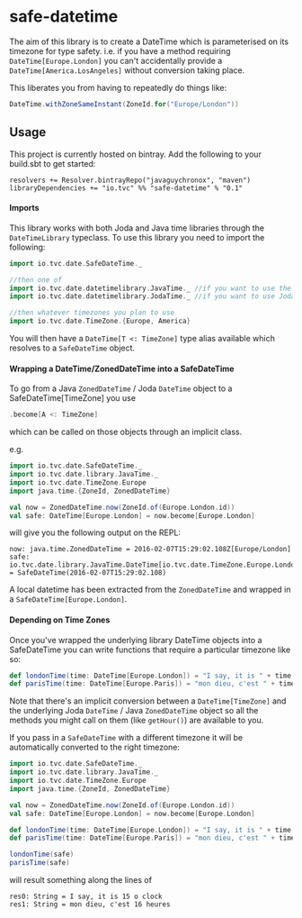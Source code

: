 # safe-datetime

The aim of this library is to create a DateTime which is parameterised on its timezone for type safety.
i.e. if you have a method requiring `DateTime[Europe.London]` you can't accidentally provide a `DateTime[America.LosAngeles]` without conversion taking place.

This liberates you from having to repeatedly do things like:
```scala
DateTime.withZoneSameInstant(ZoneId.for("Europe/London"))
```

## Usage

This project is currently hosted on bintray.
Add the following to your build.sbt to get started:

```
resolvers += Resolver.bintrayRepo("javaguychronox", "maven")
libraryDependencies += "io.tvc" %% "safe-datetime" % "0.1"
```

#### Imports

This library works with both Joda and Java time libraries through the `DateTimeLibrary` typeclass.
To use this library you need to import the following:

```scala
import io.tvc.date.SafeDateTime._

//then one of
import io.tvc.date.datetimelibrary.JavaTime._ //if you want to use the Java 8 time library
import io.tvc.date.datetimelibrary.JodaTime._ //if you want to use Joda Time

//then whatever timezones you plan to use
import io.tvc.date.TimeZone.{Europe, America}
```

You will then have a `DateTime[T <: TimeZone]` type alias available which resolves to a `SafeDateTime` object.

#### Wrapping a DateTime/ZonedDateTime into a SafeDateTime

To go from a Java `ZonedDateTime` / Joda `DateTime` object to a SafeDateTime[TimeZone] you use
```scala
.become[A <: TimeZone]
```
which can be called on those objects through an implicit class.

e.g.

```scala
import io.tvc.date.SafeDateTime._
import io.tvc.date.library.JavaTime._
import io.tvc.date.TimeZone.Europe
import java.time.{ZoneId, ZonedDateTime}

val now = ZonedDateTime.now(ZoneId.of(Europe.London.id))
val safe: DateTime[Europe.London] = now.become[Europe.London]
```

will give you the following output on the REPL:

```
now: java.time.ZonedDateTime = 2016-02-07T15:29:02.108Z[Europe/London]
safe: io.tvc.date.library.JavaTime.DateTime[io.tvc.date.TimeZone.Europe.London] = SafeDateTime(2016-02-07T15:29:02.108)
```

A local datetime has been extracted from the `ZonedDateTime` and wrapped in a `SafeDateTime[Europe.London]`.

#### Depending on Time Zones

Once you've wrapped the underlying library DateTime objects into a SafeDateTime you can write functions
that require a particular timezone like so:

```scala
def londonTime(time: DateTime[Europe.London]) = "I say, it is " + time.getHour + " o clock"
def parisTime(time: DateTime[Europe.Paris]) = "mon dieu, c'est " + time.getHour + " heures" //pardon my french
```

Note that there's an implicit conversion between a `DateTime[TimeZone]` and the underlying Joda `DateTime` / Java `ZonedDateTime` object
so all the methods you might call on them (like `getHour()`) are available to you.

If you pass in a `SafeDateTime` with a different timezone it will be automatically converted to the right timezone:


```scala
import io.tvc.date.SafeDateTime._
import io.tvc.date.library.JavaTime._
import io.tvc.date.TimeZone.Europe
import java.time.{ZoneId, ZonedDateTime}

val now = ZonedDateTime.now(ZoneId.of(Europe.London.id))
val safe: DateTime[Europe.London] = now.become[Europe.London]

def londonTime(time: DateTime[Europe.London]) = "I say, it is " + time.getHour + " o clock"
def parisTime(time: DateTime[Europe.Paris]) = "mon dieu, c'est " + time.getHour + " heures"

londonTime(safe)
parisTime(safe)
```

will result something along the lines of

```
res0: String = I say, it is 15 o clock
res1: String = mon dieu, c'est 16 heures
```
